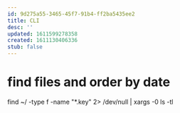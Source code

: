 ```yaml
---
id: 9d275a55-3465-45f7-91b4-ff2ba5435ee2
title: CLI
desc: ''
updated: 1611599278358
created: 1611130406336
stub: false
---
```



# find files and order by date 

find ~/ -type f -name "*.key" 2> /dev/null | xargs -0 ls -tl



